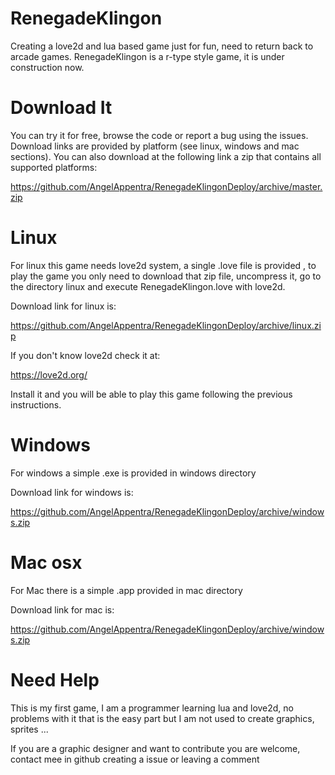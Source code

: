 RenegadeKlingon
===============

Creating a love2d and lua based game just for fun, need to return back to arcade games. RenegadeKlingon is a r-type style game,
it is under construction now.

Download It
===========

You can try it for free, browse the code or report a bug using the issues.
Download links are provided by platform (see linux, windows and mac sections).
You can also download at the following link a zip that contains all supported platforms:

https://github.com/AngelAppentra/RenegadeKlingonDeploy/archive/master.zip


Linux
===========

For linux this game needs love2d system, a single .love file is provided , to play the game you only need 
to download that zip file, uncompress it,
go to the directory linux and execute RenegadeKlingon.love with love2d.

Download link for linux is:

https://github.com/AngelAppentra/RenegadeKlingonDeploy/archive/linux.zip

If you don't know love2d check it at:

https://love2d.org/

Install it and you will be able to play this game following the previous instructions.

Windows
===========

For windows a simple .exe is provided in windows directory

Download link for windows is:

https://github.com/AngelAppentra/RenegadeKlingonDeploy/archive/windows.zip


Mac osx
===========
For Mac there is a simple .app provided in mac directory

Download link for mac is:

https://github.com/AngelAppentra/RenegadeKlingonDeploy/archive/windows.zip


Need Help
==========

This is my first game, I am a programmer learning lua and love2d, no problems with it that is the easy part but I am not used to create graphics,
sprites ...

If you are a graphic designer and want to contribute you are welcome, contact mee in github creating a issue or leaving a comment
